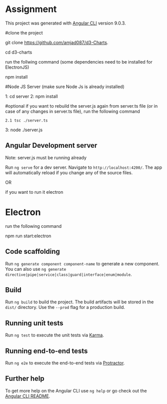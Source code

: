 # Assignment

This project was generated with [Angular CLI](https://github.com/angular/angular-cli) version 9.0.3.

#clone the project

git clone https://github.com/amjad087/d3-Charts.

cd d3-charts

run the follwing command (some dependencies need to be installed for ElectronJS)

npm install


#Node JS Server (make sure Node Js is already installed)

1: cd server
2: npm install

#optional
if you want to rebuild the server.js again from server.ts file (or in case of any changes in server.ts file), run the following command

 	2.1 tsc ./server.ts

3: node ./server.js

## Angular Development server

Note: server.js must be running already

Run `ng serve` for a dev server. Navigate to `http://localhost:4200/`. The app will automatically reload if you change any of the source files.

OR

if you want to run it electron

# Electron

run the following command

npm run start:electron

## Code scaffolding

Run `ng generate component component-name` to generate a new component. You can also use `ng generate directive|pipe|service|class|guard|interface|enum|module`.

## Build

Run `ng build` to build the project. The build artifacts will be stored in the `dist/` directory. Use the `--prod` flag for a production build.

## Running unit tests

Run `ng test` to execute the unit tests via [Karma](https://karma-runner.github.io).

## Running end-to-end tests

Run `ng e2e` to execute the end-to-end tests via [Protractor](http://www.protractortest.org/).

## Further help

To get more help on the Angular CLI use `ng help` or go check out the [Angular CLI README](https://github.com/angular/angular-cli/blob/master/README.md).
